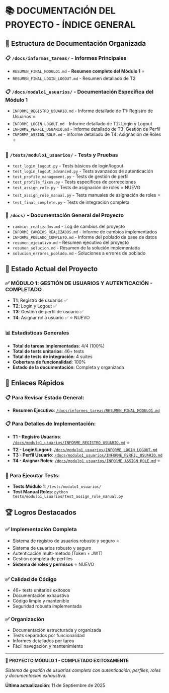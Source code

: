 # 📚 DOCUMENTACIÓN DEL PROYECTO - ÍNDICE GENERAL

## 📁 Estructura de Documentación Organizada

### 📋 `/docs/informes_tareas/` - Informes Principales
- `RESUMEN_FINAL_MODULO1.md` - **Resumen completo del Módulo 1** ⭐
- `RESUMEN_FINAL_LOGIN_LOGOUT.md` - Resumen detallado de T2

### 📋 `/docs/modulo1_usuarios/` - Documentación Específica del Módulo 1
- `INFORME_REGISTRO_USUARIO.md` - Informe detallado de T1: Registro de Usuarios ⭐
- `INFORME_LOGIN_LOGOUT.md` - Informe detallado de T2: Login y Logout
- `INFORME_PERFIL_USUARIO.md` - Informe detallado de T3: Gestión de Perfil
- `INFORME_ASSIGN_ROLE.md` - Informe detallado de T4: Asignación de Roles ⭐

### 🧪 `/tests/modulo1_usuarios/` - Tests y Pruebas
- `test_login_logout.py` - Tests básicos de login/logout
- `test_login_logout_advanced.py` - Tests avanzados de autenticación
- `test_profile_management.py` - Tests de gestión de perfil
- `test_profile_fixes.py` - Tests específicos de correcciones
- `test_assign_role.py` - Tests de asignación de roles ⭐ NUEVO
- `test_assign_role_manual.py` - Tests manuales de asignación de roles ⭐
- `test_final_complete.py` - Tests de integración completa

### 📄 `/docs/` - Documentación General del Proyecto
- `cambios_realizados.md` - Log de cambios del proyecto
- `INFORME_CAMBIOS_REALIZADOS.md` - Informe de cambios implementados
- `INFORME_POBLADO_COMPLETO.md` - Informe del poblado de base de datos
- `resumen_ejecutivo.md` - Resumen ejecutivo del proyecto
- `resumen_solucion.md` - Resumen de la solución implementada
- `solucion_errores_poblado.md` - Soluciones a errores de poblado

## 🎯 Estado Actual del Proyecto

### ✅ MÓDULO 1: GESTIÓN DE USUARIOS Y AUTENTICACIÓN - COMPLETADO
- **T1**: Registro de usuarios ✅
- **T2**: Login y Logout ✅
- **T3**: Gestión de perfil de usuario ✅
- **T4**: Asignar rol a usuario ✅ ⭐ NUEVO

### 📊 Estadísticas Generales
- **Total de tareas implementadas**: 4/4 (100%)
- **Total de tests unitarios**: 46+ tests
- **Total de tests de integración**: 4 suites
- **Cobertura de funcionalidad**: 100%
- **Estado de la documentación**: Completa y organizada

## 🔗 Enlaces Rápidos

### 📋 Para Revisar Estado General:
- **Resumen Ejecutivo**: [`/docs/informes_tareas/RESUMEN_FINAL_MODULO1.md`](./informes_tareas/RESUMEN_FINAL_MODULO1.md)

### 📋 Para Detalles de Implementación:
- **T1 - Registro Usuarios**: [`/docs/modulo1_usuarios/INFORME_REGISTRO_USUARIO.md`](./modulo1_usuarios/INFORME_REGISTRO_USUARIO.md) ⭐
- **T2 - Login/Logout**: [`/docs/modulo1_usuarios/INFORME_LOGIN_LOGOUT.md`](./modulo1_usuarios/INFORME_LOGIN_LOGOUT.md)
- **T3 - Perfil Usuario**: [`/docs/modulo1_usuarios/INFORME_PERFIL_USUARIO.md`](./modulo1_usuarios/INFORME_PERFIL_USUARIO.md)
- **T4 - Asignar Roles**: [`/docs/modulo1_usuarios/INFORME_ASSIGN_ROLE.md`](./modulo1_usuarios/INFORME_ASSIGN_ROLE.md) ⭐

### 🧪 Para Ejecutar Tests:
- **Tests Módulo 1**: `/tests/modulo1_usuarios/`
- **Test Manual Roles**: `python tests/modulo1_usuarios/test_assign_role_manual.py`

## 🏆 Logros Destacados

### ✅ Implementación Completa
- Sistema de registro de usuarios robusto y seguro ⭐ 
- Sistema de usuarios robusto y seguro
- Autenticación multi-método (Token + JWT)
- Gestión completa de perfiles
- **Sistema de roles y permisos** ⭐ NUEVO

### ✅ Calidad de Código
- 46+ tests unitarios exitosos
- Documentación exhaustiva
- Código limpio y mantenible
- Seguridad robusta implementada

### ✅ Organización
- Documentación estructurada y organizada
- Tests separados por funcionalidad
- Informes detallados por tarea
- Fácil navegación y mantenimiento

---

**🎉 PROYECTO MÓDULO 1 - COMPLETADO EXITOSAMENTE**

*Sistema de gestión de usuarios completo con autenticación, perfiles, roles y documentación exhaustiva.*

**Última actualización**: 11 de Septiembre de 2025
